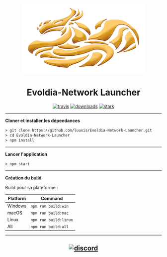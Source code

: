 <p align="center"><img src="./app/assets/images/icon/icon.png" width="400px" height="225px" alt="Evoldia-Network"></p>

<h1 align="center">Evoldia-Network Launcher</h1>


[<p align="center">
<img src="https://img.shields.io/badge/build-stable-orange.svg?style=for-the-badge" alt="travis">](https://github.com/luuxis/launcher/releases) [<img src="https://img.shields.io/badge/version-v1.0.0%20alpha01-orange.svg?style=for-the-badge" alt="downloads">](https://github.com/luuxis/launcher/releases) [<img src="https://img.shields.io/badge/plateforme-win,%20mac,%20linux-blue.svg?style=for-the-badge"  height="28px" alt="stark">](https://github.com/luuxis/launcher/releases) </p>


---

**Cloner et installer les dépendances**

```console
> git clone https://github.com/luuxis/Evoldia-Network-Launcher.git
> cd Evoldia-Network-Launcher
> npm install
```

---

**Lancer l'application**

```console
> npm start
```
---

**Création du build**

Build pour sa plateforme :

| Platform    | Command              |
| ----------- | -------------------- |
| Windows  | `npm run build:win`   |
| macOS    | `npm run build:mac`   |
| Linux    | `npm run build:linux` |
| All    | `npm run build:all` |

---


[<p align="center"><img src="https://discordapp.com/api/guilds/819729377650278420/embed.png?style=banner4" alt="discord">](https://discord.gg/X54Qb9em9Y) 
---


[releases]: https://github.com/luuxis/launcher/releases 'releases'
[build]: https://github.com/luuxis/launcher/releases 'build'


